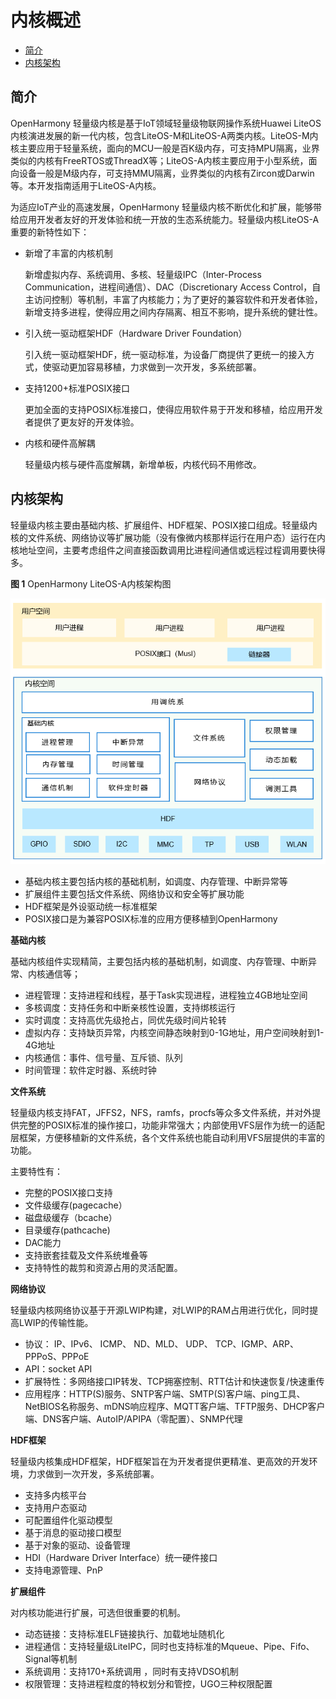 # 内核概述<a name="ZH-CN_TOPIC_0000001122933245"></a>

-   [简介](#section6614133913129)
-   [内核架构](#section827143517385)

## 简介<a name="section6614133913129"></a>

OpenHarmony 轻量级内核是基于IoT领域轻量级物联网操作系统Huawei LiteOS内核演进发展的新一代内核，包含LiteOS-M和LiteOS-A两类内核。LiteOS-M内核主要应用于轻量系统，面向的MCU一般是百K级内存，可支持MPU隔离，业界类似的内核有FreeRTOS或ThreadX等；LiteOS-A内核主要应用于小型系统，面向设备一般是M级内存，可支持MMU隔离，业界类似的内核有Zircon或Darwin等。本开发指南适用于LiteOS-A内核。

为适应IoT产业的高速发展，OpenHarmony 轻量级内核不断优化和扩展，能够带给应用开发者友好的开发体验和统一开放的生态系统能力。轻量级内核LiteOS-A重要的新特性如下：

-   新增了丰富的内核机制

    新增虚拟内存、系统调用、多核、轻量级IPC（Inter-Process Communication，进程间通信）、DAC（Discretionary Access Control，自主访问控制）等机制，丰富了内核能力；为了更好的兼容软件和开发者体验，新增支持多进程，使得应用之间内存隔离、相互不影响，提升系统的健壮性。

-   引入统一驱动框架HDF（Hardware Driver Foundation）

    引入统一驱动框架HDF，统一驱动标准，为设备厂商提供了更统一的接入方式，使驱动更加容易移植，力求做到一次开发，多系统部署。

-   支持1200+标准POSIX接口

    更加全面的支持POSIX标准接口，使得应用软件易于开发和移植，给应用开发者提供了更友好的开发体验。

-   内核和硬件高解耦

    轻量级内核与硬件高度解耦，新增单板，内核代码不用修改。


## 内核架构<a name="section827143517385"></a>

轻量级内核主要由基础内核、扩展组件、HDF框架、POSIX接口组成。轻量级内核的文件系统、网络协议等扩展功能（没有像微内核那样运行在用户态）运行在内核地址空间，主要考虑组件之间直接函数调用比进程间通信或远程过程调用要快得多。

**图 1**  OpenHarmony LiteOS-A内核架构图<a name="fig1216111597122"></a>  


![](figure/zh-cn_image_0000001191018697.png)

-   基础内核主要包括内核的基础机制，如调度、内存管理、中断异常等
-   扩展组件主要包括文件系统、网络协议和安全等扩展功能
-   HDF框架是外设驱动统一标准框架
-   POSIX接口是为兼容POSIX标准的应用方便移植到OpenHarmony

**基础内核**

基础内核组件实现精简，主要包括内核的基础机制，如调度、内存管理、中断异常、内核通信等；

-   进程管理：支持进程和线程，基于Task实现进程，进程独立4GB地址空间
-   多核调度：支持任务和中断亲核性设置，支持绑核运行
-   实时调度：支持高优先级抢占，同优先级时间片轮转
-   虚拟内存：支持缺页异常，内核空间静态映射到0-1G地址，用户空间映射到1-4G地址
-   内核通信：事件、信号量、互斥锁、队列
-   时间管理：软件定时器、系统时钟

**文件系统**

轻量级内核支持FAT，JFFS2，NFS，ramfs，procfs等众多文件系统，并对外提供完整的POSIX标准的操作接口，功能非常强大；内部使用VFS层作为统一的适配层框架，方便移植新的文件系统，各个文件系统也能自动利用VFS层提供的丰富的功能。

主要特性有：

-   完整的POSIX接口支持
-   文件级缓存\(pagecache）
-   磁盘级缓存（bcache）
-   目录缓存\(pathcache\)
-   DAC能力
-   支持嵌套挂载及文件系统堆叠等
-   支持特性的裁剪和资源占用的灵活配置。

**网络协议**

轻量级内核网络协议基于开源LWIP构建，对LWIP的RAM占用进行优化，同时提高LWIP的传输性能。

-   协议： IP、IPv6、 ICMP、 ND、MLD、 UDP、 TCP、IGMP、ARP、PPPoS、PPPoE
-   API：socket API
-   扩展特性：多网络接口IP转发、TCP拥塞控制、RTT估计和快速恢复/快速重传
-   应用程序：HTTP\(S\)服务、SNTP客户端、SMTP\(S\)客户端、ping工具、NetBIOS名称服务、mDNS响应程序、MQTT客户端、TFTP服务、DHCP客户端、DNS客户端、AutoIP/APIPA（零配置）、SNMP代理

**HDF框架**

轻量级内核集成HDF框架，HDF框架旨在为开发者提供更精准、更高效的开发环境，力求做到一次开发，多系统部署。

-   支持多内核平台
-   支持用户态驱动
-   可配置组件化驱动模型
-   基于消息的驱动接口模型
-   基于对象的驱动、设备管理
-   HDI（Hardware Driver Interface）统一硬件接口
-   支持电源管理、PnP

**扩展组件**

对内核功能进行扩展，可选但很重要的机制。

-   动态链接：支持标准ELF链接执行、加载地址随机化
-   进程通信：支持轻量级LiteIPC，同时也支持标准的Mqueue、Pipe、Fifo、Signal等机制
-   系统调用：支持170+系统调用 ，同时有支持VDSO机制
-   权限管理：支持进程粒度的特权划分和管控，UGO三种权限配置

